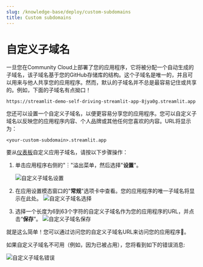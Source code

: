 ```yaml
---
slug: /knowledge-base/deploy/custom-subdomains
title: Custom subdomains
---
```


# 自定义子域名

一旦您在Community Cloud上部署了您的应用程序，它将被分配一个自动生成的子域名，该子域名基于您的GitHub存储库的结构。这个子域名是唯一的，并且可以用来与他人共享您的应用程序。然而，默认的子域名并不总是最容易记住或共享的。例如，下面的子域名有点拗口！

`https://streamlit-demo-self-driving-streamlit-app-8jya0g.streamlit.app`

您还可以设置一个自定义子域名，以便更容易分享您的应用程序。您可以自定义子域名以反映您的应用程序内容、个人品牌或其他任何您喜欢的内容。URL将显示为：

```
<your-custom-subdomain>.streamlit.app
```

要从[仪表板](/streamlit-community-cloud/get-started/manage-your-app#manage-apps-from-your-app-dashboard)自定义应用子域名，请按以下步骤操作：

1. 单击应用程序右侧的"︙"溢出菜单，然后选择"**设置**"。

   ![自定义子域名设置](/images/streamlit-community-cloud/custom-subdomain-settings.png)

2. 在应用设置模态窗口的"**常规**"选项卡中查看。您的应用程序的唯一子域名将显示在此处。
   ![自定义子域名选择](/images/streamlit-community-cloud/custom-subdomain-pick.png)

3. 选择一个长度为6到63个字符的自定义子域名作为您的应用程序的URL，并点击“**保存**”。
   ![自定义子域名保存](/images/streamlit-community-cloud/custom-subdomain-save.png)

就是这么简单！您可以通过访问您的自定义子域名URL来访问您的应用程序🎉。

如果自定义子域名不可用（例如，因为已被占用），您将看到如下的错误消息:

![自定义子域名错误](/images/streamlit-community-cloud/custom-subdomain-error.png)